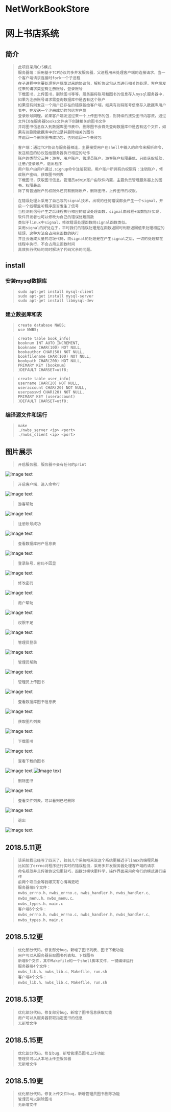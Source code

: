 # NetWorkBookStore
# 网上书店系统

## 简介
>     此项目采用C/S模式
>     服务器端：采用基于TCP协议的多并发服务器，父进程用来处理客户端的连接请求，当一个客户端请求连接时fork一个子进程
>     在子进程中主要处理客户端发过来的协议包，解析协议包从而进行相关的处理，客户端发过来的请求类型有注册账号，登录账号
>     下载图书，上传图书，删除图书等等，服务器将账号和图书的信息存入mysql服务器中，如果为注册账号请求需查询数据库中是否有这个账户
>     如果没有则发送一个用户已存在的错误包给客户端，如果有则将账号信息存入数据库用户表中，在发送一个注册成功的包给客户端
>     登录账号同理。如果客户端发送过来一个上传图书的包，则持续的接受图书内容流，通过文件IO在服务器books文件夹下创建相关的图书文件
>     并将图书信息存入到数据库图书表中，删除图书会首先查询数据库中是否有这个文件，如果有则删除数据库中的记录并删除相关的图书
>     并返回一个删除图书成功包，否则返回一个失败包

>     客户端：通过TCP协议与服务器相连，主要接受用户在shell中输入的命令来解析命令，发送相应的协议包给服务器执行相应的动作
>     账户的类型分三种：游客、用户账户、管理员账户。游客账户权限最低，只能获取帮助，注册/登录账户，退出程序
>     用户账户由用户通过.signup命令注册获取，用户账户所拥有的权限有：注销账户，修改账户密码，获取图书列表
>     下载图书，获取图书信息。管理员admin账户由软件内置，主要负责管理服务器上的图书，权限最高
>     除了有普通账户的权限外还拥有删除账户，删除图书，上传图书的权限。

>     在错误处理上采用了自己写的signal技术，出现的任何错误都会产生一个signal，开启一个线程监听程序是否发生了信号
>     当检测到信号产生之后线程执行相应的错误处理函数，signal由线程+函数指针实现，软件开发者也可以修改为自己的错误处理函数
>     类似于linux中signal，修改错误处理函数同signal函数类似。
>     采用signal的好处在于，平时我们的错误处理是在函数返回时判断返回值来处理相应的错误，这种方法会占用主函数的执行
>     并且会造成大量的垃圾代码，而signal的处理是在产生signal之后，一切的处理都在线程中执行，不会占用主函数时间
>     高效执行代码的同时解决了代码冗余的问题。

## install
### 安装mysql数据库
>     sudo apt-get install mysql-client
>     sudo apt-get install mysql-server
>     sudo apt-get install libmysql-dev

### 建立数据库和表
>     create database NWBS;
>     use NWBS;

>     create table book_info(
>     booknum INT AUTO_INCREMENT,
>     bookname CHAR(100) NOT NULL,
>     bookauthor CHAR(50) NOT NULL,
>     bookfilename CHAR(100) NOT NULL,
>     bookpath CHAR(200) NOT NULL,
>     PRIMARY KEY (booknum)
>     )DEFAULT CHARSET=utf8;

>     create table user_info(
>     username CHAR(20) NOT NULL,
>     useraccount CHAR(20) NOT NULL,
>     userpasswd CHAR(20) NOT NULL,
>     PRIMARY KEY (useraccount)
>     )DEFAULT CHARSET=utf8;

### 编译源文件和运行
>     make
>     ./nwbs_server <ip> <port>
>     ./nwbs_client <ip> <port>

## 图片展示
>     开启服务器，服务器不会有任何的print
![Image text](./Image/start_server.png)
>     开启客户端，进入命令行
![Image text](./Image/start_client.png)
>     游客帮助
![Image text](./Image/guest_help.png)
>     注册账号成功
![Image text](./Image/signup.png)
>     查看数据库用户信息表
![Image text](./Image/select_userinfo.png)
>     登录账号，密码不回显
![Image text](./Image/signin_user.png)
>     修改密码
![Image text](./Image/chpswd.png)
>     用户帮助
![Image text](./Image/user_help.png)
>     权限不足
![Image text](./Image/permission_denied.png)
>     管理员登录
![Image text](./Image/signin_admin.png)
>     管理员帮助
![Image text](./Image/admin_help.png)
>     管理员上传图书
![Image text](./Image/bookup.png)
>     查看数据库图书信息表
![Image text](./Image/select_bookinfo.png)
>     获取图片列表
![Image text](./Image/booklist.png)
>     下载图书
![Image text](./Image/bookdown.png)
>     查看下载的图书
![Image text](./Image/book1.png)
![Image text](./Image/book2.png)
>     删除图书
![Image text](./Image/bookdel.png)
>     查看文件列表，可以看到已经删除
![Image text](./Image/booklist1.png)
>     退出
![Image text](./Image/exit.png)

## 2018.5.11更
>     该系统我已经写了四天了，较前几个系统吧来说这个系统更接近于linux的编程风格
>     比如加了errno对程序进行实时的错误检测，采用多并发服务器处理客户端的请求
>     命名规范并且传输协议包更轻巧，函数分模块更科学，操作界面采用命令行的模式进行操作
>     前两个项目会等我哪天有心情再更吧
>     服务器端8个文件：
>     nwbs_errno.h、nwbs_errno.c、nwbs_handler.h、nwbs_handler.c、nwbs_menu.h、nwbs_menu.c、
>     nwbs_types.h、main.c
>     客户端6个文件：
>     nwbs_errno.h、nwbs_errno.c、nwbs_handler.h、nwbs_handler.c、nwbs_types.h、main.c

## 2018.5.12更
>     优化部分代码，修复部分bug，新增了图书列表、图书下载功能
>     用户可以从服务器获取图书列表和、下载图书
>     新增8个文件，其中Makefile和一个shell脚本文件，一键编译运行
>     服务器端4个文件：
>     nwbs_lib.h、nwbs_lib.c、Makefile、run.sh
>     客户端4个文件：
>     nwbs_lib.h、nwbs_lib.c、Makefile、run.sh 

## 2018.5.13更
>     优化部分代码，修复部分bug，新增了图书信息获取功能
>     用户可以从服务器获取指定图书的信息
>     无新增文件

## 2018.5.15更
>     优化部分代码，修复bug，新增管理员图书上传功能
>     管理员可以从本地上传至服务器
>     无新增文件

## 2018.5.19更
>     优化部分代码，修复上传文件bug，新增管理员图书删除功能
>     管理员可以删除图书
>     无新增文件
